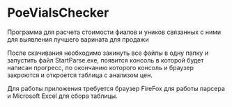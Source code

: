 # PoeVialsChecker
Программа для расчета стоимости фиалов и уников связанных с ними для выявления лучшего варината для продажи

После скачивания необходимо закинуть все файлы в одну папку и запустить файл StartParse.exe, появится консоль в которой будет написан прогресс, по окончанию которого консоль и браузер закроются и откроется таблица с анализом цен.

Для работы приложения требуется браузер FireFox для работы парсера и Microsoft Excel для сбора таблицы.
